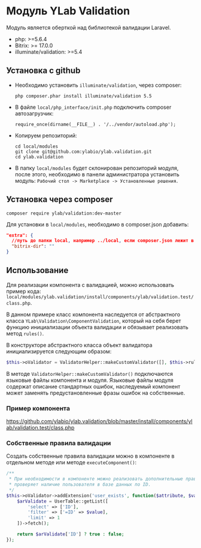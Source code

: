 # Модуль YLab Validation

Модуль является оберткой над библиотекой валидации Laravel.
 * php: >=5.6.4
 * Bitrix: >= 17.0.0
 * illuminate/validation: >=5.4

## Установка с github

* Необходимо установить `illuminate/validation`, через composer:

    `php composer.phar install illuminate/validation 5.5`

* В файле `local/php_interface/init.php` подключить composer автозагрузчик:

    `require_once(dirname(__FILE__) . '/../vendor/autoload.php');`

* Копируем репозиторий:
    ```
    cd local/modules
    git clone git@github.com:ylabio/ylab.validation.git
    cd ylab.validation
    ```

* В папку `local/modules` будет склонирован репозиторий модуля, после этого, необходимо в панели администратора 
установить модуль: `Рабочий стол -> Marketplace -> Установленные решения`.

## Установка через composer

`composer require ylab/validation:dev-master`

Для установки в `local/modules`, необходимо в composer.json добавить:
```json
"extra": {
  //путь до папки local, например ../local, если composer.json лежит в папке local
  "bitrix-dir": ""
}
```

## Использование

Для реализации компонента с валидацией, можно использовать пример кода: 
`local/modules/ylab.validation/install/components/ylab/validation.test/class.php`.

В данном примере класс компонента наследуется от абстрактного класса `YLab\Validation\ComponentValidation`, который на 
себя берет функцию инициализации объекта валидации и обязывает реализовать метод `rules()`.

В конструкторе абстрактного класса объект валидатора инициализируется следующим образом:
```php
$this->oValidator = ValidatorHelper::makeCustomValidator([], $this->rules(), $sFile, LANGUAGE_ID);
```
В методе `ValidatorHelper::makeCustomValidator()` подключаются языковые файлы компонента и модуля. Языковые файлы модуля 
содержат описание стандартных ошибок, наследуемый компонент может заменять предустановленные фразы ошибок на собственные.

### Пример компонента
https://github.com/ylabio/ylab.validation/blob/master/install/components/ylab/validation.test/class.php

### Собственные правила валидации

Создать собственные правила валидации можно в компоненте в отдельном методе или методе `executeComponent()`:
```php
/**
 * При необходимости в компоненте можно реализовать дополнительные правила валидации, например, данный валидатор 
 * проверяет наличие пользователя в базе данных по ID.
 */
$this->oValidator->addExtension('user_exists', function($attribute, $value, $parameters, $validator) {
    $arValidate = UserTable::getList([
        'select' => ['ID'],
        'filter' => ['=ID' => $value],
        'limit' => 1
    ])->fetch();

    return $arValidate['ID'] ? true : false;
});
```